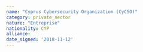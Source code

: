 ```yaml
---
name: "Cyprus Cybersecurity Organization (CyCSO)"
category: private_sector
nature: "Entreprise"
nationality: CYP
alliance: 
date_signed: '2018-11-12'
---
```

    